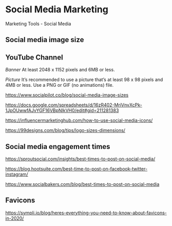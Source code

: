 # Social Media Marketing


Marketing Tools - Social Media 

## Social media image size

## YouTube Channel

*Banner*
At least 2048 x 1152 pixels and 6MB or less.

*Picture*
It’s recommended to use a picture that’s at least 98 x 98 pixels and 4MB or less. Use a PNG or GIF (no animations) file.


https://www.socialpilot.co/blog/social-media-image-sizes

https://docs.google.com/spreadsheets/d/16zR402-MriVnvXcPk-1JpOUwwfAJvYGF16VBpNlkVH0/edit#gid=211281383

https://influencermarketinghub.com/how-to-use-social-media-icons/

https://99designs.com/blog/tips/logo-sizes-dimensions/


## Social media engagement times

https://sproutsocial.com/insights/best-times-to-post-on-social-media/

https://blog.hootsuite.com/best-time-to-post-on-facebook-twitter-instagram/

https://www.socialbakers.com/blog/best-times-to-post-on-social-media


## Favicons

https://sympli.io/blog/heres-everything-you-need-to-know-about-favicons-in-2020/

